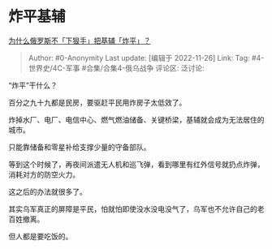# 炸平基辅
[为什么俄罗斯不「下狠手」把基辅「炸平」？](https://www.zhihu.com/question/568016808/answer/2775470586)

> Author: #0-Anonymity
> Last update: [编辑于 2022-11-26]
> Link:
> Tag: #4-世界史/4C-军事 #合集/合集4-俄乌战争 
> 评论区:
> 泛讨论:

“炸平”干什么？

百分之九十九都是民房，要驱赶平民用炸房子太低效了。

炸掉水厂、电厂、电信中心、燃气燃油储备、关键桥梁，基辅就会成为无法居住的城市。

只能靠储备和零星补给支撑少量的守备部队。

等到这个时候了，再夜间派遣无人机和巡飞弹，看到哪里有红外信号就扔点炸弹，消耗对方的防空火力。

这之后的办法就很多了。

其实乌军真正的屏障是平民，怕就怕即使没水没电没气了，乌军也不允许自己的老百姓撤离。

但人都是要吃饭的。
